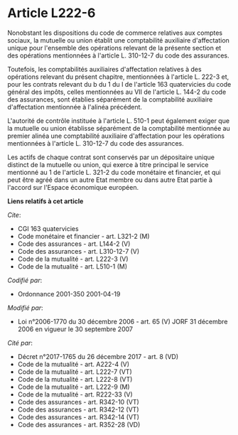 # Article L222-6

Nonobstant les dispositions du code de commerce relatives aux comptes sociaux, la mutuelle ou union établit une comptabilité
auxiliaire d'affectation unique pour l'ensemble des opérations relevant de la présente section et des opérations mentionnées
à l'article L. 310-12-7 du code des assurances.

Toutefois, les comptabilités auxiliaires d'affectation relatives à des opérations relevant du présent chapitre, mentionnées à
l'article L. 222-3 et, pour les contrats relevant du b du 1 du I de l'article 163 quatervicies du code général des impôts,
celles mentionnées au VII de l'article L. 144-2 du code des assurances, sont établies séparément de la comptabilité
auxiliaire d'affectation mentionnée à l'alinéa précédent.

L'autorité de contrôle instituée à l'article L. 510-1 peut également exiger que la mutuelle ou union établisse séparément de
la comptabilité mentionnée au premier alinéa une comptabilité auxiliaire d'affectation pour les opérations mentionnées à
l'article L. 310-12-7 du code des assurances.

Les actifs de chaque contrat sont conservés par un dépositaire unique distinct de la mutuelle ou union, qui exerce à titre
principal le service mentionné au 1 de l'article L. 321-2 du code monétaire et financier, et qui peut être agréé dans un
autre Etat membre ou dans autre Etat partie à l'accord sur l'Espace économique européen.

**Liens relatifs à cet article**

_Cite_:

  - CGI 163 quatervicies
  - Code monétaire et financier - art. L321-2 (M)
  - Code des assurances - art. L144-2 (V)
  - Code des assurances - art. L310-12-7 (V)
  - Code de la mutualité - art. L222-3 (V)
  - Code de la mutualité - art. L510-1 (M)

_Codifié par_:

  - Ordonnance 2001-350 2001-04-19

_Modifié par_:

  - Loi n°2006-1770 du 30 décembre 2006 - art. 65 (V) JORF 31 décembre 2006 en vigueur le 30 septembre 2007

_Cité par_:

  - Décret n°2017-1765 du 26 décembre 2017 - art. 8 (VD)
  - Code de la mutualité - art. A222-4 (V)
  - Code de la mutualité - art. L222-7 (VT)
  - Code de la mutualité - art. L222-8 (VT)
  - Code de la mutualité - art. L222-9 (M)
  - Code de la mutualité - art. R222-33 (V)
  - Code des assurances - art. R342-10 (VT)
  - Code des assurances - art. R342-12 (VT)
  - Code des assurances - art. R342-14 (VT)
  - Code des assurances - art. R352-28 (VD)
